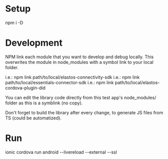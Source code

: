 # Setup

npm i -D

# Development

NPM link each module that you want to develop and debug locally. This overwrites the module in
node_modules with a symbol link to your local folder.

i.e.: npm link path/to/local/elastos-connectivity-sdk
i.e.: npm link path/to/local/essentials-connector-sdk
i.e.: npm link path/to/local/elastos-cordova-plugin-did

You can edit the library code directly from this test app's node_modules/ folder as this is a symblink (no copy).

Don't forget to build the library after every change, to generate JS files from TS (could be automatized).

# Run

ionic cordova run android --livereload --external --ssl